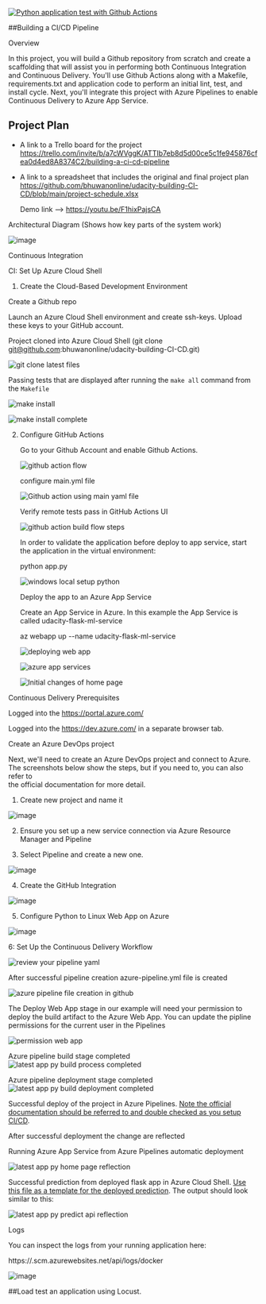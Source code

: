 [![Python application test with Github Actions](https://github.com/bhuwanonline/udacity-building-CI-CD/actions/workflows/main.yml/badge.svg)](https://github.com/bhuwanonline/udacity-building-CI-CD/actions/workflows/main.yml)

##Building a CI/CD Pipeline

Overview

In this project, you will build a Github repository from scratch and create a scaffolding that will assist you in performing both Continuous Integration and Continuous Delivery. You'll use Github Actions along with a Makefile, requirements.txt and application code to perform an initial lint, test, and install cycle. Next, you'll integrate this project with Azure Pipelines to enable Continuous Delivery to Azure App Service.

## Project Plan

* A link to a Trello board for the project
  https://trello.com/invite/b/a7cWVggK/ATTIb7eb8d5d00ce5c1fe945876cfea0d4ed8A8374C2/building-a-ci-cd-pipeline

* A link to a spreadsheet that includes the original and final project plan 
  https://github.com/bhuwanonline/udacity-building-CI-CD/blob/main/project-schedule.xlsx  
  
  Demo link --> https://youtu.be/F1hixPajsCA

Architectural Diagram (Shows how key parts of the system work)

![image](https://user-images.githubusercontent.com/20974800/211331285-8e183eca-862c-480d-adf3-28e89cc44766.png)


Continuous Integration

CI: Set Up Azure Cloud Shell

1. Create the Cloud-Based Development Environment

  Create a Github repo

  Launch an Azure Cloud Shell environment and create ssh-keys. Upload these keys to your GitHub account.

  Project cloned into Azure Cloud Shell (git clone git@github.com:bhuwanonline/udacity-building-CI-CD.git)

  ![git clone latest files](https://user-images.githubusercontent.com/20974800/211333250-027b3d12-6d97-424a-8c64-bd6372bc4966.png)

  Passing tests that are displayed after running the `make all` command from the `Makefile`
  
  ![make install](https://user-images.githubusercontent.com/20974800/211336205-5136ed4f-514f-4fb3-b820-660bbca8622a.png)

  ![make install complete](https://user-images.githubusercontent.com/20974800/211336260-7eab82aa-252c-4885-ac1b-86d28f324aed.png)


2. Configure GitHub Actions

    Go to your Github Account and enable Github Actions. 
    
    ![github action flow](https://user-images.githubusercontent.com/20974800/211336977-782a80b4-393a-437c-a61e-e83a8717bc26.png)
    
    configure main.yml file
    
    ![Github action using main yaml file](https://user-images.githubusercontent.com/20974800/211337133-6cf0b2e8-278c-4d74-9ef1-04e42462cbec.png)

    Verify remote tests pass in GitHub Actions UI
    
    ![github action build flow steps](https://user-images.githubusercontent.com/20974800/211338000-f2a21254-2d7a-4ca6-a32a-a4063cbed5f8.png)
    
    In order to validate the application before deploy to app service, start the application in the virtual environment:

    python app.py
    
    ![windows local setup python](https://user-images.githubusercontent.com/20974800/211339171-518f09bb-5871-4a2b-83a7-b8bd2d43a10e.png)
    
    
    Deploy the app to an Azure App Service    
    
    Create an App Service in Azure. In this example the App Service is called udacity-flask-ml-service
    
    az webapp up --name udacity-flask-ml-service
    
    
    ![deploying web app](https://user-images.githubusercontent.com/20974800/211340887-845ec55b-79e4-4309-bfac-d0612b4b1ab1.png)
    
    
    ![azure app services](https://user-images.githubusercontent.com/20974800/211341413-2c9f4d9f-17c5-4263-93c9-86d646e010c8.png)
    
        
    ![Initial changes of home page](https://user-images.githubusercontent.com/20974800/211341491-2509b1c7-39af-4fa4-9c8b-180b9d849ce0.png)
    
Continuous Delivery
Prerequisites

Logged into the https://portal.azure.com/

Logged into the https://dev.azure.com/ in a separate browser tab.

Create an Azure DevOps project

 Next, we'll need to create an Azure DevOps project and connect to Azure. The screenshots below show the steps, but if you need to, you can also refer to  
 the official documentation for more detail.


1. Create new project and name it

![image](https://user-images.githubusercontent.com/20974800/211342890-90e626d8-2212-41d4-bc37-486e8d1b6b15.png)


2. Ensure you set up a new service connection via Azure Resource Manager and Pipeline


3. Select Pipeline and create a new one.

![image](https://user-images.githubusercontent.com/20974800/211342969-d65ec895-4169-4dd6-a356-f46ff899937c.png)

4. Create the GitHub Integration

![image](https://user-images.githubusercontent.com/20974800/211343318-1102681f-8be7-48ad-bcdb-eee420fff6b8.png)

5. Configure Python to Linux Web App on Azure

![image](https://user-images.githubusercontent.com/20974800/211343424-75df77a3-a946-432f-bb30-948b8baebd50.png)

6: Set Up the Continuous Delivery Workflow

![review your pipeline yaml](https://user-images.githubusercontent.com/20974800/211344072-0040458e-9067-4edb-8fd8-1a9530f43d1b.png)

After successful pipeline creation azure-pipeline.yml file is created

![azure pipeline file creation in github](https://user-images.githubusercontent.com/20974800/211351508-58419bf3-28d9-44e0-ade3-ac2a96bd19c1.png)

The Deploy Web App stage in our example will need your permission to deploy the build artifact to the Azure Web App. You can update the pipline permissions for the current user in the Pipelines

![permission web app](https://user-images.githubusercontent.com/20974800/211354364-2168afed-0970-4bfa-a68d-361a9346ab3c.png)



Azure pipeline build stage completed
![latest app py build process completed](https://user-images.githubusercontent.com/20974800/211352603-75478524-5051-4027-9117-5f103839d76b.png)

Azure pipeline deployment stage completed
![latest app py build deployment completed](https://user-images.githubusercontent.com/20974800/211352668-c063cb38-7c1a-4025-abd6-40b9672f2823.png)

Successful deploy of the project in Azure Pipelines.  [Note the official documentation should be referred to and double checked as you setup CI/CD](https://docs.microsoft.com/en-us/azure/devops/pipelines/ecosystems/python-webapp?view=azure-devops).

After successful deployment the change are reflected

Running Azure App Service from Azure Pipelines automatic deployment

![latest app py home page reflection](https://user-images.githubusercontent.com/20974800/211352960-d992ae89-b61f-4118-9bd8-81a273761972.png)

Successful prediction from deployed flask app in Azure Cloud Shell.  [Use this file as a template for the deployed prediction](https://github.com/udacity/nd082-Azure-Cloud-DevOps-Starter-Code/blob/master/C2-AgileDevelopmentwithAzure/project/starter_files/flask-sklearn/make_predict_azure_app.sh).
The output should look similar to this:

![latest app py predict api reflection](https://user-images.githubusercontent.com/20974800/211352988-f9ce1022-0342-4603-a961-46a23598bad6.png)

Logs

You can inspect the logs from your running application here:

https://<app-name>.scm.azurewebsites.net/api/logs/docker

![image](https://user-images.githubusercontent.com/20974800/211355373-be2d8f7c-f77a-4842-b5c2-d5f6263f3b96.png)


##Load test an application using Locust.
  
  



